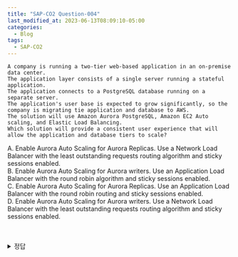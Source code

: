 ```yaml
---
title: "SAP-CO2 Question-004"
last_modified_at: 2023-06-13T08:09:10-05:00
categories:
  - Blog
tags:
  - SAP-CO2
---
```


```
A company is running a two-tier web-based application in an on-premise data center.
The application layer consists of a single server running a stateful application.
The application connects to a PostgreSQL database running on a separate server.
The application's user base is expected to grow significantly, so the company is migrating tie application and database to AWS.
The solution will use Amazon Aurora PostgreSQL, Amazon EC2 Auto scaling, and Elastic Load Balancing.
Which solution will provide a consistent user experience that will allow the application and database tiers to scale?
```

A. Enable Aurora Auto Scaling for Aurora Replicas. Use a Network Load Balancer with the least outstanding requests routing algorithm and sticky sessions enabled.  
B. Enable Aurora Auto Scaling for Aurora writers. Use an Application Load Balancer with the round robin algorithm and sticky sessions enabled.  
C. Enable Aurora Auto Scaling for Aurora Replicas. Use an Application Load Balancer with the round robin routing and sticky sessions enabled.  
D. Enable Aurora Auto Scaling for Aurora writers. Use a Network Load Balancer with the least outstanding requests routing algorithm and sticky sessions enabled.\
<br/><br/>
<details>
  <summary>정답</summary>
  C<br/>
  어플리케이션 서버와 데이터베이스 모두 Scaling 대상이 되어야 하며, (특별하게 요구조건이 주어지지 않았으므로)  Roung Robin 방식의 Network Load Balancer가 최적일 것으로 판단    
</deatils>
